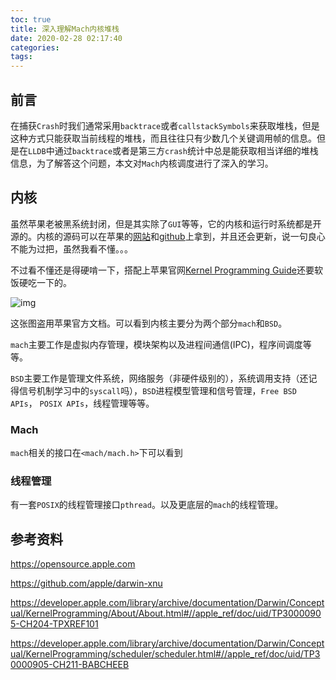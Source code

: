 ```yaml
---
toc: true
title: 深入理解Mach内核堆栈
date: 2020-02-28 02:17:40
categories:
tags:
---
```


## 前言

在捕获`Crash`时我们通常采用`backtrace`或者`callstackSymbols`来获取堆栈，但是这种方式只能获取当前线程的堆栈，而且往往只有少数几个关键调用帧的信息。但是在`LLDB`中通过`backtrace`或者是第三方`crash`统计中总是能获取相当详细的堆栈信息，为了解答这个问题，本文对`Mach`内核调度进行了深入的学习。

## 内核

虽然苹果老被黑系统封闭，但是其实除了`GUI`等等，它的内核和运行时系统都是开源的。内核的源码可以在苹果的[网站](https://opensource.apple.com)和[github](https://github.com/apple/darwin-xnu)上拿到，并且还会更新，说一句良心不能为过把，虽然我看不懂。。。

不过看不懂还是得硬啃一下，搭配上苹果官网[Kernel Programming Guide](https://developer.apple.com/library/archive/documentation/Darwin/Conceptual/KernelProgramming/About/About.html#//apple_ref/doc/uid/TP30000905-CH204-TPXREF101)还要软饭硬吃一下的。

![img](https://developer.apple.com/library/archive/documentation/Darwin/Conceptual/KernelProgramming/art/osxarchitecture.gif)

这张图盗用苹果官方文档。可以看到内核主要分为两个部分`mach`和`BSD`。

`mach`主要工作是虚拟内存管理，模块架构以及进程间通信(IPC)，程序间调度等等。

`BSD`主要工作是管理文件系统，网络服务（非硬件级别的），系统调用支持（还记得信号机制学习中的`syscall`吗），`BSD`进程模型管理和信号管理，`Free BSD APIs`， `POSIX APIs`，线程管理等等。

### Mach

`mach`相关的接口在`<mach/mach.h>`下可以看到

### 线程管理

有一套`POSIX`的线程管理接口`pthread`。以及更底层的`mach`的线程管理。



## 参考资料

https://opensource.apple.com

https://github.com/apple/darwin-xnu

https://developer.apple.com/library/archive/documentation/Darwin/Conceptual/KernelProgramming/About/About.html#//apple_ref/doc/uid/TP30000905-CH204-TPXREF101

https://developer.apple.com/library/archive/documentation/Darwin/Conceptual/KernelProgramming/scheduler/scheduler.html#//apple_ref/doc/uid/TP30000905-CH211-BABCHEEB

